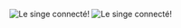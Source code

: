 
<!--
**huynhthehau/huynhthehau** is a ✨ _special_ ✨ repository because its `README.md` (this file) appears on your GitHub profile.

Here are some ideas to get you started:

- 🔭 I’m currently working on ...
- 
- 👯 I’m looking to collaborate on ...
- 🤔 I’m looking for help with ...
- 💬 Ask me about ...
- 📫 How to reach me: ...
- 😄 Pronouns: ...
- ⚡ Fun fact: ...
-->
![Le singe connecté!](https://i.makeagif.com/media/3-08-2016/1qcnOU.gif) ![Le singe connecté!](https://media.tenor.com/XO2IvO1LGegAAAAC/champs-macaco-digitando.gif)
